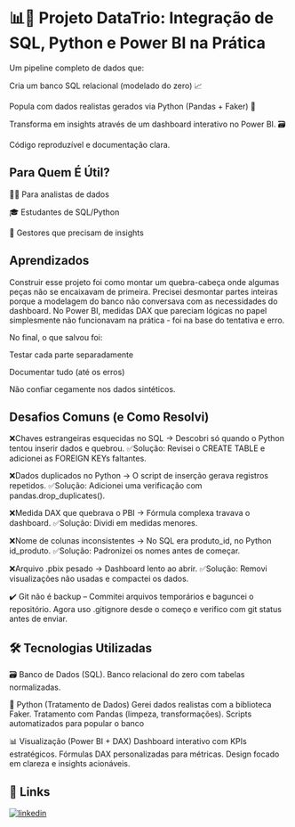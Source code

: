 
# 📊🔗 Projeto DataTrio: Integração de SQL, Python e Power BI na Prática

Um pipeline completo de dados que:

Cria um banco SQL relacional (modelado do zero) 📈

Popula com dados realistas gerados via Python (Pandas + Faker) 🐍

Transforma em insights através de um dashboard interativo no Power BI. 🗃️

Código reproduzível e documentação clara.


## Para Quem É Útil?
👨‍💻 Para analistas de dados

🎓 Estudantes de SQL/Python

👔 Gestores que precisam de insights
## Aprendizados

Construir esse projeto foi como montar um quebra-cabeça onde algumas peças não se encaixavam de primeira. Precisei desmontar partes inteiras porque a modelagem do banco não conversava com as necessidades do dashboard. No Power BI, medidas DAX que pareciam lógicas no papel simplesmente não funcionavam na prática - foi na base do tentativa e erro.

No final, o que salvou foi:

Testar cada parte separadamente

Documentar tudo (até os erros)

Não confiar cegamente nos dados sintéticos.

## Desafios Comuns (e Como Resolvi) 
❌Chaves estrangeiras esquecidas no SQL → Descobri só quando o Python tentou inserir dados e quebrou. ✅Solução: Revisei o CREATE TABLE e adicionei as FOREIGN KEYs faltantes.

❌Dados duplicados no Python → O script de inserção gerava registros repetidos. 
✅Solução: Adicionei uma verificação com pandas.drop_duplicates().

❌Medida DAX que quebrava o PBI → Fórmula complexa travava o dashboard. ✅Solução: Dividi em medidas menores.

❌Nome de colunas inconsistentes → No SQL era produto_id, no Python id_produto. ✅Solução: Padronizei os nomes antes de começar.

❌Arquivo .pbix pesado → Dashboard lento ao abrir. ✅Solução: Removi visualizações não usadas e compactei os dados.

✔️ Git não é backup – Commitei arquivos temporários e baguncei o repositório. Agora uso .gitignore desde o começo e verifico com git status antes de enviar.
## 🛠️ Tecnologias Utilizadas
🗃️ Banco de Dados (SQL).
Banco relacional do zero com tabelas normalizadas.

🐍 Python (Tratamento de Dados)
Gerei dados realistas com a biblioteca Faker.
Tratamento com Pandas (limpeza, transformações).
Scripts automatizados para popular o banco

📊 Visualização (Power BI + DAX)
Dashboard interativo com KPIs estratégicos.
Fórmulas DAX personalizadas para métricas.
Design focado em clareza e insights acionáveis.

## 🔗 Links
[![linkedin](https://img.shields.io/badge/linkedin-0A66C2?style=for-the-badge&logo=linkedin&logoColor=white)](www.linkedin.com/in/matheus-santana-7bb727318
)
